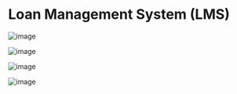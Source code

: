 # Loan Management System (LMS)


![image](https://user-images.githubusercontent.com/40288071/187520741-74ce50d9-fe2b-4abf-a5ba-0d5ed7440d76.png)


![image](https://user-images.githubusercontent.com/40288071/187520797-1495030d-f891-4fae-89f3-b55c31e5ce0f.png)


![image](https://user-images.githubusercontent.com/40288071/187520839-1732c1bc-f16f-40df-ab8b-d1bd8a1b0730.png)


![image](https://user-images.githubusercontent.com/40288071/187520875-5d062dd3-9e90-4413-a896-23d4a34bb4e2.png)





 
